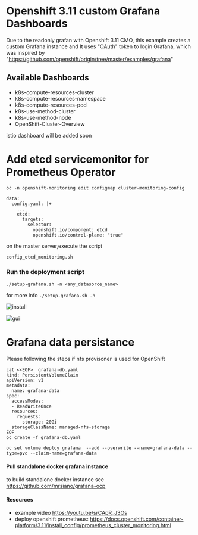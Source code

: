 # Openshift 3.11 custom Grafana Dashboards

Due to the readonly grafan with Openshift 3.11 CMO, this example creates a custom Grafana instance and It uses "OAuth" token to login Grafana,
which was inspired by "https://github.com/openshift/origin/tree/master/examples/grafana"

## Available Dashboards
- k8s-compute-resources-cluster
- k8s-compute-resources-namespace
- k8s-compute-resources-pod
- k8s-use-method-cluster
- k8s-use-method-node
- OpenShift-Cluster-Overview

istio dashboard will be added soon

# Add etcd servicemonitor for Prometheus Operator
```
oc -n openshift-monitoring edit configmap cluster-monitoring-config

data:
  config.yaml: |+
    ...
    etcd:
      targets:
        selector:
          openshift.io/component: etcd
          openshift.io/control-plane: "true"
```
on the master server,execute the script

```
config_etcd_monitoring.sh

```

### Run the deployment script
``` 
./setup-grafana.sh -n <any_datasorce_name> 
```
for more info ```./setup-grafana.sh -h```

![install](https://github.com/zhangchl007/OpenShift3.11-Custom-Grafana/blob/master/archive/img1.png)

![gui](https://github.com/zhangchl007/OpenShift3.11-Custom-Grafana/blob/master/archive/img2.png)

# Grafana data persistance
Please following the steps if nfs provisoner is used for OpenShift
```
cat <<EOF>  grafana-db.yaml
kind: PersistentVolumeClaim
apiVersion: v1
metadata:
  name: grafana-data
spec:
  accessModes:
  - ReadWriteOnce
  resources:
    requests:
      storage: 20Gi
  storageClassName: managed-nfs-storage
EOF
oc create -f grafana-db.yaml

oc set volume deploy grafana  --add --overwrite --name=grafana-data --type=pvc --claim-name=grafana-data

````

#### Pull standalone docker grafana instance
to build standalone docker instance see
https://github.com/mrsiano/grafana-ocp

#### Resources 
- example video https://youtu.be/srCApR_J3Os
- deploy openshift prometheus: https://docs.openshift.com/container-platform/3.11/install_config/prometheus_cluster_monitoring.html
